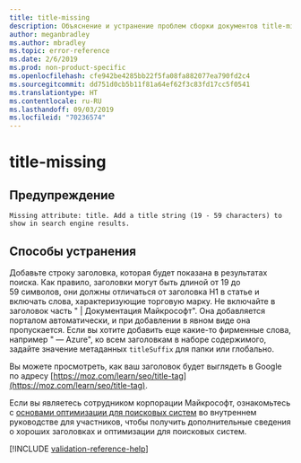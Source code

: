 ```yaml
---
title: title-missing
description: Объяснение и устранение проблем сборки документов title-missing
author: meganbradley
ms.author: mbradley
ms.topic: error-reference
ms.date: 2/6/2019
ms.prod: non-product-specific
ms.openlocfilehash: cfe942be4285bb22f5fa08fa882077ea790fd2c4
ms.sourcegitcommit: dd751d0cb5b11f81a64ef62f3c83fd17cc5f0541
ms.translationtype: HT
ms.contentlocale: ru-RU
ms.lasthandoff: 09/03/2019
ms.locfileid: "70236574"
---
```

# <a name="title-missing"></a>title-missing

## <a name="warning"></a>Предупреждение

`Missing attribute: title. Add a title string (19 - 59 characters) to show in search engine results.`

## <a name="resolution"></a>Способы устранения

Добавьте строку заголовка, которая будет показана в результатах поиска. Как правило, заголовки могут быть длиной от 19 до 59 символов, они должны отличаться от заголовка H1 в статье и включать слова, характеризующие торговую марку. Не включайте в заголовок часть " | Документация Майкрософт". Она добавляется порталом автоматически, и при добавлении в явном виде она пропускается. Если вы хотите добавить еще какие-то фирменные слова, например " — Azure", ко всем заголовкам в наборе содержимого, задайте значение метаданных `titleSuffix` для папки или глобально.

Вы можете просмотреть, как ваш заголовок будет выглядеть в Google по адресу [https://moz.com/learn/seo/title-tag](https://moz.com/learn/seo/title-tag).

Если вы являетесь сотрудником корпорации Майкрософт, ознакомьтесь с [основами оптимизации для поисковых систем](https://review.docs.microsoft.com/en-us/help/contribute/contribute-how-to-write-seo-basics?branch=master) во внутреннем руководстве для участников, чтобы получить дополнительные сведения о хороших заголовках и оптимизации для поисковых систем.

[!INCLUDE [validation-reference-help](includes/validation-reference-help.md)]
